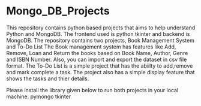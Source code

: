 # Mongo_DB_Projects
This repository contains python based projects that aims to help understand Python and MongoDB. The frontend used is python tkinter and backend is MongoDB. The repository contains two projects, Book Management System and To-Do List 
The Book management system has features like Add, Remove, Loan and Return the books based on Book Name, Author, Genre and ISBN Number. Also, you can import and export the dataset in csv file format.
The To-Do List is a simple project that has the abiilty to add,remove and mark complete a task. The project also has a simple display feature that shows the tasks and thier details.

Please install the library given below to run both projects in your local machine.
pymongo
tkinter

